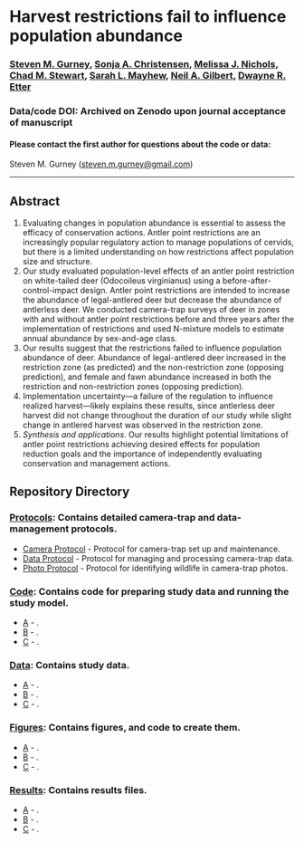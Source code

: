 # Harvest restrictions fail to influence population abundance

### [Steven M. Gurney](https://linktr.ee/gurneyst), [Sonja A. Christensen](http://www.christensen-lab.org/), [Melissa J. Nichols](), [Chad M. Stewart](), [Sarah L. Mayhew](), [Neil A. Gilbert](https://gilbertecology.com), [Dwayne R. Etter]()

### Data/code DOI: Archived on Zenodo upon journal acceptance of manuscript

#### Please contact the first author for questions about the code or data:
Steven M. Gurney (steven.m.gurney@gmail.com)
__________________________________________________________________________________________________________________________________________

## Abstract

1.	Evaluating changes in population abundance is essential to assess the efficacy of conservation actions. Antler point restrictions are an increasingly popular regulatory action to manage populations of cervids, but there is a limited understanding on how restrictions affect population size and structure.
2.	Our study evaluated population-level effects of an antler point restriction on white-tailed deer (Odocoileus virginianus) using a before-after-control-impact design. Antler point restrictions are intended to increase the abundance of legal-antlered deer but decrease the abundance of antlerless deer. We conducted camera-trap surveys of deer in zones with and without antler point restrictions before and three years after the implementation of restrictions and used N-mixture models to estimate annual abundance by sex-and-age class. 
3.	Our results suggest that the restrictions failed to influence population abundance of deer. Abundance of legal-antlered deer increased in the restriction zone (as predicted) and the non-restriction zone (opposing prediction), and female and fawn abundance increased in both the restriction and non-restriction zones (opposing prediction). 
4.	Implementation uncertainty—a failure of the regulation to influence realized harvest—likely explains these results, since antlerless deer harvest did not change throughout the duration of our study while slight change in antlered harvest was observed in the restriction zone.
5.	*Synthesis and applications*. Our results highlight potential limitations of antler point restrictions achieving desired effects for population reduction goals and the importance of independently evaluating conservation and management actions.

## Repository Directory

### [Protocols](./Protocols): Contains detailed camera-trap and data-management protocols.
*  [Camera Protocol](./Protocols/Protocol_Cameras.pdf) - Protocol for camera-trap set up and maintenance.
*  [Data Protocol](./Protocols/Protocol_Data.pdf) - Protocol for managing and processing camera-trap data.
*  [Photo Protocol](./Protocols/Protocol_Photos.pdf) - Protocol for identifying wildlife in camera-trap photos.

### [Code](./Code): Contains code for preparing study data and running the study model.
*  [A](./Code/) - .
*  [B](./Code/) - .
*  [C](./Code/) - .

### [Data](./Data): Contains study data.
*  [A](./Data/) - .
*  [B](./Data/) - .
*  [C](./Data/) - .

### [Figures](./Figures): Contains figures, and code to create them.
*  [A](./Figures/) - .
*  [B](./Figures/) - .
*  [C](./Figures/) - .

### [Results](./Results): Contains results files.
*  [A](./Results/) - .
*  [B](./Results/) - .
*  [C](./Results/) - .
  
